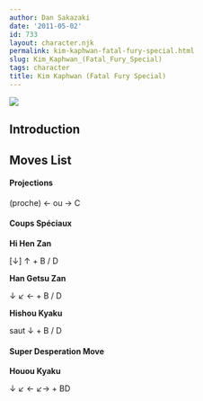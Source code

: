 ```yaml
---
author: Dan Sakazaki
date: '2011-05-02'
id: 733
layout: character.njk
permalink: kim-kaphwan-fatal-fury-special.html
slug: Kim_Kaphwan_(Fatal_Fury_Special)
tags: character
title: Kim Kaphwan (Fatal Fury Special)
---
```


![](/images/Ffspkim.PNG)  

## Introduction

## Moves List

#### Projections

(proche) ← ou → C

#### Coups Spéciaux

**Hi Hen Zan**

\[↓\] ↑ + B / D

**Han Getsu Zan**

↓ ↙ ← + B / D

**Hishou Kyaku**

saut ↓ + B / D

#### Super Desperation Move

**Houou Kyaku**

↓ ↙ ← ↙→ + BD